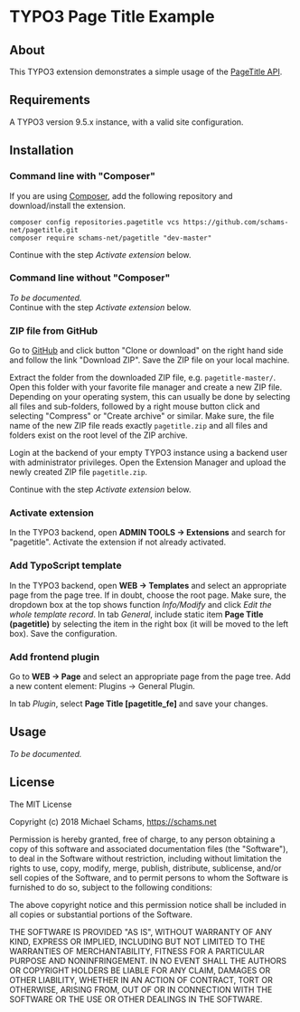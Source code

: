 # TYPO3 Page Title Example

## About

This TYPO3 extension demonstrates a simple usage of the
[PageTitle API](https://docs.typo3.org/typo3cms/CoreApiReference/ApiOverview/PageTitleApi/).

## Requirements

A TYPO3 version 9.5.x instance, with a valid site configuration.

## Installation

### Command line with "Composer"

If you are using [Composer](https://getcomposer.org/), add the following repository and download/install the extension.

    composer config repositories.pagetitle vcs https://github.com/schams-net/pagetitle.git
    composer require schams-net/pagetitle "dev-master"

Continue with the step *Activate extension* below.

### Command line without "Composer"

*To be documented.*  
Continue with the step *Activate extension* below.

### ZIP file from GitHub

Go to [GitHub](https://github.com/schams-net/pagetitle/) and click button "Clone or download" on the right hand side and follow the
link "Download ZIP". Save the ZIP file on your local machine.

Extract the folder from the downloaded ZIP file, e.g. `pagetitle-master/`. Open this folder with your favorite file manager and
create a new ZIP file. Depending on your operating system, this can usually be done by selecting all files and sub-folders, followed
by a right mouse button click and selecting "Compress" or "Create archive" or similar. Make sure, the file name of the new
ZIP file reads exactly `pagetitle.zip` and all files and folders exist on the root level of the ZIP archive.

Login at the backend of your empty TYPO3 instance using a backend user with administrator privileges. Open the Extension Manager and
upload the newly created ZIP file `pagetitle.zip`.

Continue with the step *Activate extension* below.

### Activate extension

In the TYPO3 backend, open **ADMIN TOOLS → Extensions** and search for "pagetitle". Activate the extension if not already activated.

### Add TypoScript template

In the TYPO3 backend, open **WEB → Templates** and select an appropriate page from the page tree. If in doubt, choose the root page.
Make sure, the dropdown box at the top shows function *Info/Modify* and click *Edit the whole template record*. In tab *General*,
include static item **Page Title (pagetitle)** by selecting the item in the right box (it will be moved to the left box). Save the
configuration.

### Add frontend plugin

Go to **WEB → Page** and select an appropriate page from the page tree. Add a new content element: Plugins → General Plugin.

In tab *Plugin*, select **Page Title [pagetitle_fe]** and save your changes.

## Usage

*To be documented.*  

## License

The MIT License

Copyright (c) 2018 Michael Schams, https://schams.net

Permission is hereby granted, free of charge, to any person obtaining a copy of this software and associated documentation files
(the "Software"), to deal in the Software without restriction, including without limitation the rights to use, copy, modify, merge,
publish, distribute, sublicense, and/or sell copies of the Software, and to permit persons to whom the Software is furnished to do
so, subject to the following conditions:

The above copyright notice and this permission notice shall be included in all copies or substantial portions of the Software.

THE SOFTWARE IS PROVIDED "AS IS", WITHOUT WARRANTY OF ANY KIND, EXPRESS OR IMPLIED, INCLUDING BUT NOT LIMITED TO THE WARRANTIES
OF MERCHANTABILITY, FITNESS FOR A PARTICULAR PURPOSE AND NONINFRINGEMENT. IN NO EVENT SHALL THE AUTHORS OR COPYRIGHT HOLDERS BE
LIABLE FOR ANY CLAIM, DAMAGES OR OTHER LIABILITY, WHETHER IN AN ACTION OF CONTRACT, TORT OR OTHERWISE, ARISING FROM, OUT OF OR IN
CONNECTION WITH THE SOFTWARE OR THE USE OR OTHER DEALINGS IN THE SOFTWARE.
